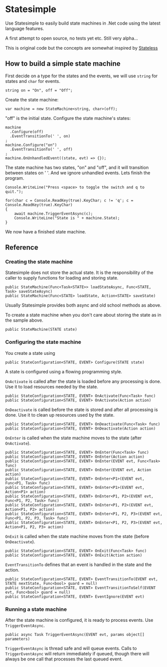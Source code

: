 # Statesimple
Use Statesimple to easily build state machines in .Net 
code using the latest language features.

A first attempt to open source, no tests yet etc. Still very alpha...

This is original code but the concepts are somewhat inspired by [Stateless](https://github.com/dotnet-state-machine/stateless)

## How to build a simple state machine

First decide on a type for the states and the events, 
we will use `string` for states and `char` for events.

    string on = "On", off = "Off";

Create the state machine:

	var machine = new StateMachine<string, char>(off);

"off" is the initial state. Configure the state machine's states:

	machine
	  .Configure(off)
	  .EventTransitionTo(' ', on)
	;
    machine.Configure("on")
	  .EventTransitionTo(' ', off)
	;
    machine.OnUnhandledEvent((state, evt) => {});

The state machine has two states, "on" and "off", and it will transition between 
states on ' '. And we ignore unhandled events. Lets finish the program.

    Console.WriteLine("Press <space> to toggle the switch and q to quit.");

    for(char c = Console.ReadKey(true).KeyChar; c != 'q'; c = Console.ReadKey(true).KeyChar)
    {
        await machine.TriggerEventAsync(c);
        Console.WriteLine("State is " + machine.State);
    }

We now have a finished state machine.

## Reference

### Creating the state machine

Statesimple does not store the actual state. It
is the responsibility of the caller to supply functions for loading and storing state.

	public StateMachine(Func<Task<STATE>> loadStateAsync, Func<STATE, Task> saveStateAsync)
	public StateMachine(Func<STATE> loadState, Action<STATE> saveState)

Usually Statesimple provides both async and old school methods as above. 

To create a state machine when you don't care about storing the state as in the sample above.

	public StateMachine(STATE state)

### Configuring the state machine

You create a state using

    public StateConfiguration<STATE, EVENT> Configure(STATE state)

A state is configured using a flowing programming style.

`OnActivate` is called after the state is loaded before any processing is done. 
Use it to load resources needed by the state.

	public StateConfiguration<STATE, EVENT> OnActivate(Func<Task> func)
	public StateConfiguration<STATE, EVENT> OnActivate(Action action)

`OnDeactivate` is called before the state is stored and after all processing is done.
Use it to clean up resources used by the state.

	public StateConfiguration<STATE, EVENT> OnDeactivate(Func<Task> func)
	public StateConfiguration<STATE, EVENT> OnDeactivate(Action action)

`OnEnter` is called when the state machine moves to the state  (after `OnActivate`).

	public StateConfiguration<STATE, EVENT> OnEnter(Func<Task> func)
	public StateConfiguration<STATE, EVENT> OnEnter(Action action)
	public StateConfiguration<STATE, EVENT> OnEnter(EVENT evt, Func<Task> func)
	public StateConfiguration<STATE, EVENT> OnEnter(EVENT evt, Action action)
	public StateConfiguration<STATE, EVENT> OnEnter<P1>(EVENT evt, Func<P1, Task> func)
	public StateConfiguration<STATE, EVENT> OnEnter<P1>(EVENT evt, Action<P1> action)
	public StateConfiguration<STATE, EVENT> OnEnter<P1, P2>(EVENT evt, Func<P1, P2, Task> func)
	public StateConfiguration<STATE, EVENT> OnEnter<P1, P2>(EVENT evt, Action<P1, P2> action)
	public StateConfiguration<STATE, EVENT> OnEnter<P1, P2, P3>(EVENT evt, Func<P1, P2, P3, Task> func)
	public StateConfiguration<STATE, EVENT> OnEnter<P1, P2, P3>(EVENT evt, Action<P1, P2, P3> action)

`OnExit` is called when the state machine moves from the state (before `OnDeactivate`).

	public StateConfiguration<STATE, EVENT> OnExit(Func<Task> func)
	public StateConfiguration<STATE, EVENT> OnExit(Action action)

`EventTransitionTo` defines that an event is handled in the state and the action.

	public StateConfiguration<STATE, EVENT> EventTransitionTo(EVENT evt, STATE nextState, Func<bool> guard = null)
	public StateConfiguration<STATE, EVENT> EventTransitionToSelf(EVENT evt, Func<bool> guard = null)
	public StateConfiguration<STATE, EVENT> EventIgnore(EVENT evt)
 
### Running a state machine

After the state machine is configured, it is ready to process events. Use `TriggerEventAsync`.

    public async Task TriggerEventAsync(EVENT evt, params object[] parameters)

`TriggerEventAsync` is thread safe and will queue events. 
Calls to `TriggerEventAsync` will return immediately if queued, 
though there will always be one call
that processes the last queued event.